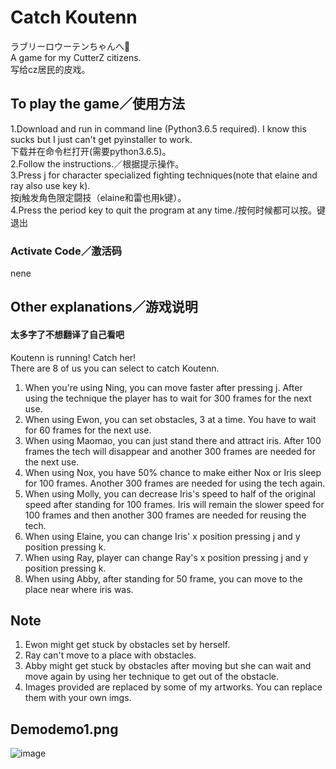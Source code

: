 # Catch Koutenn
ラブリーロウーテンちゃんへ🍙\
A game for my CutterZ citizens.\
写给cz居民的皮戏。

## To play the game／使用方法
1.Download and run in command line (Python3.6.5 required). I know this sucks but I just can't get pyinstaller to work.\
下载并在命令栏打开(需要python3.6.5)。\
2.Follow the instructions.／根据提示操作。\
3.Press j for character specialized fighting techniques(note that elaine and ray also use key k).\
按j触发角色限定闘技（elaine和雷也用k键）。\
4.Press the period key to quit the program at any time./按何时候都可以按。键退出
### Activate Code／激活码
nene

## Other explanations／游戏说明
#### 太多字了不想翻译了自己看吧
Koutenn is running! Catch her!\
There are 8 of us you can select to catch Koutenn.
1. When you're using Ning, you can move faster after pressing j. After using the technique the player has to wait for 300 frames for the next use.
2. When using Ewon, you can set obstacles, 3 at a time. You have to wait for 60 frames for the next use.
3. When using Maomao, you can just stand there and attract iris. After 100 frames the tech will disappear and another 300 frames are needed for the next use.
4. When using Nox, you have 50% chance to make either Nox or Iris sleep for 100 frames. Another 300 frames are needed for using the tech again.
5. When using Molly, you can decrease Iris's speed to half of the original speed after standing for 100 frames. Iris will remain the slower speed for 100 frames and then another 300 frames are needed for reusing the tech.
6. When using Elaine, you can change Iris' x position pressing j and y position pressing k.
7. When using Ray, player can change Ray's x position pressing j and y position pressing k.
8. When using Abby, after standing for 50 frame, you can move to the place near where iris was.

## Note
1. Ewon might get stuck by obstacles set by herself.
2. Ray can't move to a place with obstacles.
3. Abby might get stuck by obstacles after moving but she can wait and move again by using her technique to get out of the obstacle.
4. Images provided are replaced by some of my artworks. You can replace them with your own imgs. 

## Demodemo1.png
![image](https://github.com/ningkko/Koutenn/blob/master/demo/demo1.png)
